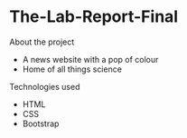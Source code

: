 # The-Lab-Report-Final
  About the project
  <ul>
    <li>A news website with a pop of colour</li>
    <li>Home of all things science</li>
  </ul>
  
  Technologies used 
   <ul>
    <li>HTML</li>
    <li>CSS</li>
    <li>Bootstrap</li>
  </ul>
